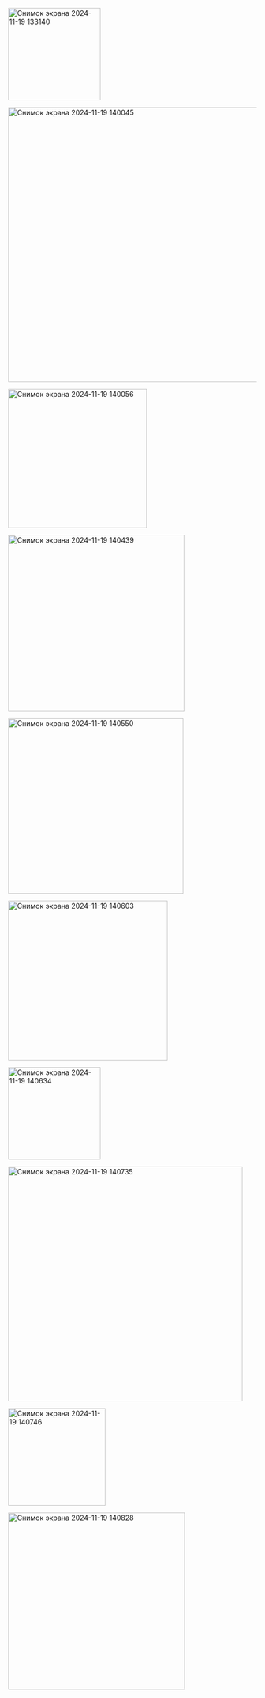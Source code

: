 <img width="187" alt="Снимок экрана 2024-11-19 133140" src="https://github.com/user-attachments/assets/5eb02a40-a728-4ba4-8071-e6dd67d2c91f"><br>

<img width="556" alt="Снимок экрана 2024-11-19 140045" src="https://github.com/user-attachments/assets/4da84764-bc1e-4b93-8e3d-366e83679410"><br>

<img width="281" alt="Снимок экрана 2024-11-19 140056" src="https://github.com/user-attachments/assets/d98c4184-4acd-47b4-8a3f-aec465f0b2c1"><br>

<img width="357" alt="Снимок экрана 2024-11-19 140439" src="https://github.com/user-attachments/assets/86c25ddf-db6a-4e4d-8ccc-83e4cd690b7b"><br>

<img width="355" alt="Снимок экрана 2024-11-19 140550" src="https://github.com/user-attachments/assets/585a0b71-d971-4b9d-87d8-ba2ce563010b"><br>

<img width="323" alt="Снимок экрана 2024-11-19 140603" src="https://github.com/user-attachments/assets/c1167a21-fd30-48a8-87d7-bcb87f107343"><br>

<img width="187" alt="Снимок экрана 2024-11-19 140634" src="https://github.com/user-attachments/assets/181b09ae-b5c8-446c-81b3-6fab0a212887"><br>

<img width="475" alt="Снимок экрана 2024-11-19 140735" src="https://github.com/user-attachments/assets/e3fa7fbe-673d-45ea-8592-3a45352057cf"><br>

<img width="197" alt="Снимок экрана 2024-11-19 140746" src="https://github.com/user-attachments/assets/1e1fcab0-6cc5-465d-bc7b-501b4d1c06d7"><br>

<img width="358" alt="Снимок экрана 2024-11-19 140828" src="https://github.com/user-attachments/assets/d71ea3a0-9811-49f5-9ba7-a80720814998"><br>








